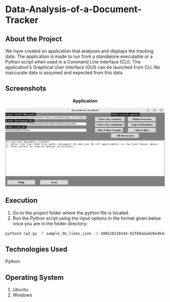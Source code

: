 # Data-Analysis-of-a-Document-Tracker

## About the Project

We have created an application that analyses and displays the tracking data. The application is made to run from a standalone executable or a Python script when used in a Command Line Interface (CLI). The application's Graphical User Interface (GUI) can be launched from CLI. No inaccurate data is assumed and expected from this data

## Screenshots

<p align="center">
    <b>Application</b>
</p>

<img src="SS/Screenshot 1.jpg" alt="Main">


## Execution

1. Go to the project folder where the python file is located.
2. Run the Python script using the input options in the format given below once you are in the folder directory:

```bash
python3 cw2.py -f sample_3m_lines.json -d 100528230144-02f68abad20e46449b72482dce6a06a4 -u 9ab3093f8cef3be4 -t 7
```

## Technologies Used

Python

## Operating System

1. Ubuntu
2. Windows

